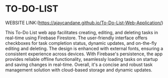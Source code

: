 ﻿# TO-DO-LIST

WEBSITE LINK:(https://ajaycandane.github.io/To-Do-List-Web-Application/)


This To-Do List web app facilitates creating, editing, and deleting tasks in real-time using Firebase Firestore. The user-friendly interface offers checkboxes for task completion status, dynamic updates, and on-the-fly editing and deleting. The design is enhanced with external fonts, ensuring a consistent experience across devices. With Firebase's persistence, the app provides reliable offline functionality, seamlessly loading tasks on startup and saving changes in real-time. Overall, it's a concise and robust task management solution with cloud-based storage and dynamic updates.
